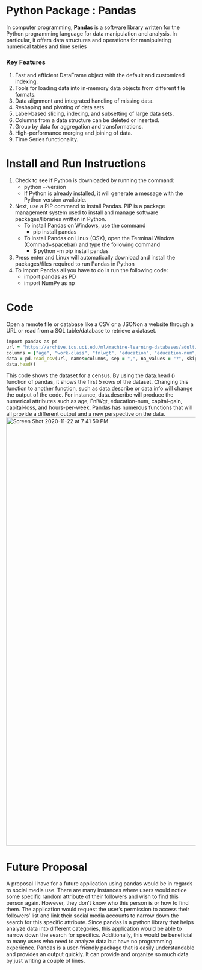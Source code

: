 # Python Package : Pandas
In computer programming, **Pandas** is a software library written for the Python programming language for data manipulation and analysis. In particular, it offers data structures and operations for manipulating numerical tables and time series
### Key Features
  1. Fast and efficient DataFrame object with the default and customized indexing.
  2. Tools for loading data into in-memory data objects from different file formats.
  3. Data alignment and integrated handling of missing data.
  4. Reshaping and pivoting of data sets.
  5. Label-based slicing, indexing, and subsetting of large data sets.
  6. Columns from a data structure can be deleted or inserted.
  7. Group by data for aggregation and transformations.
  8. High-performance merging and joining of data.
  9. Time Series functionality.
# Install and Run Instructions
1. Check to see if Python is downloaded by running the command:
   - python --version
   - If Python is already installed, it will generate a message with the Python version available.
2. Next, use a PIP command to install Pandas. PIP is a package management system used to install and manage software packages/libraries written in Python. 
   - To install Pandas on Windows, use the command 
      - pip install pandas
   - To install Pandas on Linux (OSX), open the Terminal Window (Commad+spacebar) and type the following command
      - $ python -m pip install pandas
3. Press enter and Linux will automatically download and install the packages/files required to run Pandas in Python
4. To import Pandas all you have to do is run the following code: 
    - import pandas as PD
    - import NumPy as np 
# Code
Open a remote file or database like a CSV or a JSONon a website through a URL or read from a SQL table/database to retrieve a dataset.
```ruby
import pandas as pd
url = "https://archive.ics.uci.edu/ml/machine-learning-databases/adult/adult.data"
columns = ["age", "work-class", "fnlwgt", "education", "education-num", "marital-status", "occupation", "relationship", "race", "sex", "capital-gain", "capital loss", "hours-per-week", "native-country", "income"]
data = pd.read_csv(url, names=columns, sep = ",", na_values = "?", skipinitialspace = True)
data.head()
```
This code shows the dataset for a census. By using the data.head () function of pandas, it shows the first 5 rows of the dataset. Changing this function to another function, such as data.describe or data.info will change the output of the code. For instance, data.describe will produce the numerical attributes such as age, FnlWgt, education-num, capital-gain, capital-loss, and hours-per-week. Pandas has numerous functions that will all provide a different output and a new perspective on the data.
<img width="1136" alt="Screen Shot 2020-11-22 at 7 41 59 PM" src="https://user-images.githubusercontent.com/74752610/99922038-2e979980-2cfc-11eb-972a-9caa951a7cb8.png">
# Future Proposal
A proposal I have for a future application using pandas would be in regards to social media use. There are many instances where users would notice some specific random attribute of their followers and wish to find this person again. However, they don’t know who this person is or how to find them. The application would request the user’s permission to access their followers’ list and link their social media accounts to narrow down the search for this specific attribute. Since pandas is a python library that helps analyze data into different categories, this application would be able to narrow down the search for specifics. Additionally, this would be beneficial to many users who need to analyze data but have no programming experience. Pandas is a user-friendly package that is easily understandable and provides an output quickly. It can provide and organize so much data by just writing a couple of lines. 
